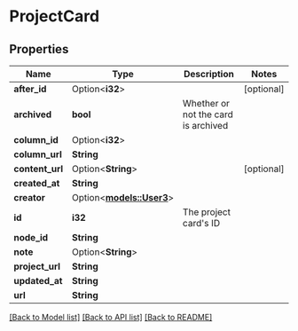 # ProjectCard

## Properties

Name | Type | Description | Notes
------------ | ------------- | ------------- | -------------
**after_id** | Option<**i32**> |  | [optional]
**archived** | **bool** | Whether or not the card is archived | 
**column_id** | Option<**i32**> |  | 
**column_url** | **String** |  | 
**content_url** | Option<**String**> |  | [optional]
**created_at** | **String** |  | 
**creator** | Option<[**models::User3**](User_3.md)> |  | 
**id** | **i32** | The project card's ID | 
**node_id** | **String** |  | 
**note** | Option<**String**> |  | 
**project_url** | **String** |  | 
**updated_at** | **String** |  | 
**url** | **String** |  | 

[[Back to Model list]](../README.md#documentation-for-models) [[Back to API list]](../README.md#documentation-for-api-endpoints) [[Back to README]](../README.md)


